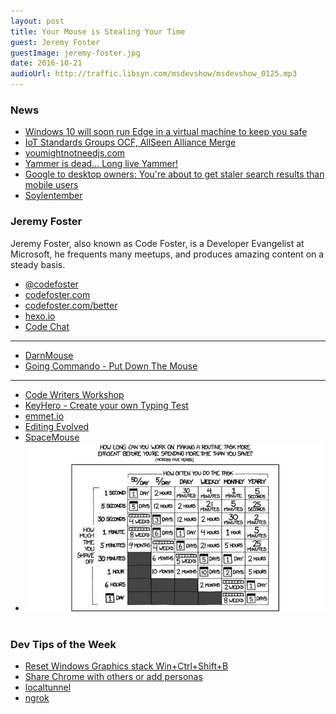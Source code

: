 ```yaml
---
layout: post
title: Your Mouse is Stealing Your Time
guest: Jeremy Foster
guestImage: jeremy-foster.jpg
date: 2016-10-21
audioUrl: http://traffic.libsyn.com/msdevshow/msdevshow_0125.mp3
---
```


### News

 - [Windows 10 will soon run Edge in a virtual machine to keep you safe](http://arstechnica.com/information-technology/2016/09/windows-10-will-soon-run-edge-in-a-virtual-machine-to-keep-you-safe/)
 - [IoT Standards Groups OCF, AllSeen Alliance Merge](http://www.eweek.com/networking/iot-standards-groups-ocf-allseen-alliance-merge.html)
 - [youmightnotneedjs.com](http://youmightnotneedjs.com/)
 - [Yammer is dead… Long live Yammer!](http://betanews.com/2016/09/29/microsoft-kills-yammer-enterprise/)
 - [Google to desktop owners: You're about to get staler search results than mobile users](http://www.zdnet.com/article/google-to-desktop-owners-youre-about-to-get-staler-search-results-than-mobile-users/)
 - [Soylentember](http://codefoster.com/soylent/)

### Jeremy Foster

Jeremy Foster, also known as Code Foster, is a Developer Evangelist at Microsoft, he frequents many meetups, and produces amazing content on a steady basis.

 - [@codefoster](https://twitter.com/codefoster)
 - [codefoster.com](http://codefoster.com)
 - [codefoster.com/better](http://codefoster.com/better)
  - [hexo.io](https://hexo.io/)
 - [Code Chat](http://codefoster.com/codechat)
 
-------------------------------------------------

 - [DarnMouse](http://codefoster.com/darnmouse)
 - [Going Commando - Put Down The Mouse](https://blog.codinghorror.com/going-commando-put-down-the-mouse/)

-------------------------------------------------

 - [Code Writers Workshop](https://www.modev.com/code-writers-workshop-seattle)
 - [KeyHero - Create your own Typing Test](https://www.keyhero.com/custom-typing-test/)
 - [emmet.io](http://emmet.io/)
 - [Editing Evolved](http://code.visualstudio.com/docs/editor/editingevolved)
 - [SpaceMouse](http://www.3dconnexion.com/products/spacemouse.html)
 - ![productivity chart](time.png)
 
### Dev Tips of the Week

 - [Reset Windows Graphics stack Win+Ctrl+Shift+B](https://twitter.com/mahoekst/status/786793407049936897)
 - [Share Chrome with others or add personas](https://support.google.com/chrome/answer/2364824?hl=en&ref_topic=3421437)
 - [localtunnel](https://github.com/localtunnel/localtunnel)
  - [ngrok](https://ngrok.com/)